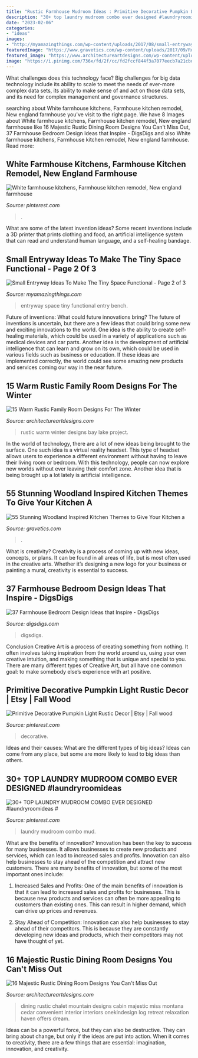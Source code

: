 ```yaml
---
title: "Rustic Farmhouse Mudroom Ideas : Primitive Decorative Pumpkin Light Rustic Decor"
description: "30+ top laundry mudroom combo ever designed #laundryroomideas #"
date: "2023-02-06"
categories:
- "ideas"
images:
- "http://myamazingthings.com/wp-content/uploads/2017/08/small-entryway-6.jpg"
featuredImage: "https://www.gravetics.com/wp-content/uploads/2017/09/Rustic-Retreat-small-Rustic-cabin-kitchen.jpg"
featured_image: "https://www.architectureartdesigns.com/wp-content/uploads/2016/08/16-Majestic-Rustic-Dining-Room-Designs-You-Cant-Miss-Out-14.jpg"
image: "https://i.pinimg.com/736x/fd/2f/cc/fd2fccf844f3a7077eecb7a21cbdc028.jpg"
---
```



What challenges does this technology face?
Big challenges for big data technology include its ability to scale to meet the needs of ever-more complex data sets, its ability to make sense of and act on those data sets, and its need for complex management and governance structures.

	

		
searching about White farmhouse kitchens, Farmhouse kitchen remodel, New england farmhouse you've visit to the right page. We have 8 Images about White farmhouse kitchens, Farmhouse kitchen remodel, New england farmhouse like 16 Majestic Rustic Dining Room Designs You Can&#039;t Miss Out, 37 Farmhouse Bedroom Design Ideas that Inspire - DigsDigs and also White farmhouse kitchens, Farmhouse kitchen remodel, New england farmhouse. Read more:
		
    
## White Farmhouse Kitchens, Farmhouse Kitchen Remodel, New England Farmhouse

<img loading=lazy src="https://i.pinimg.com/736x/fd/2f/cc/fd2fccf844f3a7077eecb7a21cbdc028.jpg" onerror="this.onerror=null;this.src='https://tse2.mm.bing.net/th?id=OIP.W6PIXLxdehR-JzGm6dEbHgHaJ3&amp;pid=15.1';" alt="White farmhouse kitchens, Farmhouse kitchen remodel, New england farmhouse">

_Source: pinterest.com_

>. 

	

What are some of the latest invention ideas?
Some recent inventions include a 3D printer that prints clothing and food, an artificial intelligence system that can read and understand human language, and a self-healing bandage.

    
## Small Entryway Ideas To Make The Tiny Space Functional - Page 2 Of 3

<img loading=lazy src="http://myamazingthings.com/wp-content/uploads/2017/08/small-entryway-6.jpg" onerror="this.onerror=null;this.src='https://tse1.mm.bing.net/th?id=OIP.VWvmGPcp_cC1XxhQpzYFqgHaLH&amp;pid=15.1';" alt="Small Entryway Ideas To Make The Tiny Space Functional - Page 2 of 3">

_Source: myamazingthings.com_

>entryway space tiny functional entry bench. 

	

Future of inventions: What could future innovations bring?
The future of inventions is uncertain, but there are a few ideas that could bring some new and exciting innovations to the world. One idea is the ability to create self-healing materials, which could be used in a variety of applications such as medical devices and car parts. Another idea is the development of artificial intelligence that can learn and grow on its own, which could be used in various fields such as business or education. If these ideas are implemented correctly, the world could see some amazing new products and services coming our way in the near future.

    
## 15 Warm Rustic Family Room Designs For The Winter

<img loading=lazy src="https://www.architectureartdesigns.com/wp-content/uploads/2014/10/15-Warm-Rustic-Family-Room-Designs-For-The-Winter-10-630x871.jpg" onerror="this.onerror=null;this.src='https://tse1.mm.bing.net/th?id=OIP.Ko9khXBOsRAt9MNm0C6O8wHaKP&amp;pid=15.1';" alt="15 Warm Rustic Family Room Designs For The Winter">

_Source: architectureartdesigns.com_

>rustic warm winter designs bay lake project. 

	

In the world of technology, there are a lot of new ideas being brought to the surface. One such idea is a virtual reality headset. This type of headset allows users to experience a different environment without having to leave their living room or bedroom. With this technology, people can now explore new worlds without ever leaving their comfort zone. Another idea that is being brought up a lot lately is artificial intelligence.

    
## 55 Stunning Woodland Inspired Kitchen Themes To Give Your Kitchen A

<img loading=lazy src="https://www.gravetics.com/wp-content/uploads/2017/09/Rustic-Retreat-small-Rustic-cabin-kitchen.jpg" onerror="this.onerror=null;this.src='https://tse4.mm.bing.net/th?id=OIP.crRW2zNWazo_pjI7w88gFQHaJw&amp;pid=15.1';" alt="55 Stunning Woodland Inspired Kitchen Themes to Give Your Kitchen a">

_Source: gravetics.com_

>. 

	

What is creativity?
Creativity is a process of coming up with new ideas, concepts, or plans. It can be found in all areas of life, but is most often used in the creative arts. Whether it’s designing a new logo for your business or painting a mural, creativity is essential to success.

    
## 37 Farmhouse Bedroom Design Ideas That Inspire - DigsDigs

<img loading=lazy src="https://www.digsdigs.com/photos/farmhouse-bedroom-design-ideas-that-inspire-26-554x788.jpg" onerror="this.onerror=null;this.src='https://tse1.mm.bing.net/th?id=OIP.-Ipzi09bsSqZUpoPBXzTogHaKi&amp;pid=15.1';" alt="37 Farmhouse Bedroom Design Ideas that Inspire - DigsDigs">

_Source: digsdigs.com_

>digsdigs. 

	

Conclusion
Creative Art is a process of creating something from nothing. It often involves taking inspiration from the world around us, using your own creative intuition, and making something that is unique and special to you. There are many different types of Creative Art, but all have one common goal: to make somebody else’s experience with art positive.

    
## Primitive Decorative Pumpkin Light Rustic Decor | Etsy | Fall Wood

<img loading=lazy src="https://i.pinimg.com/736x/d6/e9/e8/d6e9e8dadddee1972465234f86c88d9c.jpg" onerror="this.onerror=null;this.src='https://tse3.mm.bing.net/th?id=OIP.sRFhtDopZUMU2qpZwROKxgHaJ4&amp;pid=15.1';" alt="Primitive Decorative Pumpkin Light Rustic Decor | Etsy | Fall wood">

_Source: pinterest.com_

>decorative. 

	

Ideas and their causes: What are the different types of big ideas?
Ideas can come from any place, but some are more likely to lead to big ideas than others.

    
## 30+ TOP LAUNDRY MUDROOM COMBO EVER DESIGNED #laundryroomideas #

<img loading=lazy src="https://i.pinimg.com/736x/b5/bb/21/b5bb21548145b86fd569bdb6cdac04c8.jpg" onerror="this.onerror=null;this.src='https://tse4.mm.bing.net/th?id=OIP.sEhRjbDkmc3Hafhj7R4FqQHaLH&amp;pid=15.1';" alt="30+ TOP LAUNDRY MUDROOM COMBO EVER DESIGNED #laundryroomideas #">

_Source: pinterest.com_

>laundry mudroom combo mud. 

	

What are the benefits of innovation?
Innovation has been the key to success for many businesses. It allows businesses to create new products and services, which can lead to increased sales and profits. Innovation can also help businesses to stay ahead of the competition and attract new customers.
There are many benefits of innovation, but some of the most important ones include:

1) Increased Sales and Profits: One of the main benefits of innovation is that it can lead to increased sales and profits for businesses. This is because new products and services can often be more appealing to customers than existing ones. This can result in higher demand, which can drive up prices and revenues.

2) Stay Ahead of Competition: Innovation can also help businesses to stay ahead of their competitors. This is because they are constantly developing new ideas and products, which their competitors may not have thought of yet.

    
## 16 Majestic Rustic Dining Room Designs You Can&#039;t Miss Out

<img loading=lazy src="https://www.architectureartdesigns.com/wp-content/uploads/2016/08/16-Majestic-Rustic-Dining-Room-Designs-You-Cant-Miss-Out-14.jpg" onerror="this.onerror=null;this.src='https://tse1.mm.bing.net/th?id=OIP.kkZAudPPpiXRldiY52VdxgHaLG&amp;pid=15.1';" alt="16 Majestic Rustic Dining Room Designs You Can&#039;t Miss Out">

_Source: architectureartdesigns.com_

>dining rustic chalet mountain designs cabin majestic miss montana cedar convenient interior interiors onekindesign log retreat relaxation haven offers dream. 

	

Ideas can be a powerful force, but they can also be destructive. They can bring about change, but only if the ideas are put into action. When it comes to creativity, there are a few things that are essential: imagination, innovation, and creativity.

